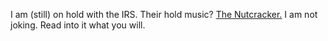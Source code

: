 <!--
.. title: The most 'are you serious' moment of the year
.. date: 2008/01/03 13:37
.. slug: index
.. tags:
.. link:
.. description:
-->

I am (still) on hold with the IRS. Their hold music? [The Nutcracker.](http://en.wikipedia.org/wiki/The_Nutcracker) I am not joking. Read into it what you will.
